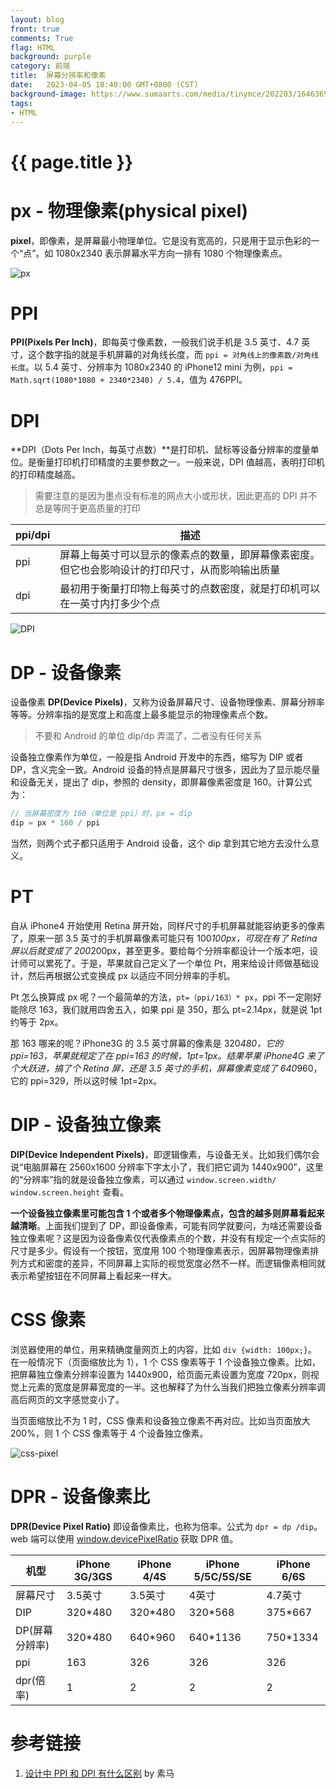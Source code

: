 ```yaml
---
layout: blog
front: true
comments: True
flag: HTML
background: purple
category: 前端
title:  屏幕分辨率和像素
date:   2023-04-05 18:40:00 GMT+0800 (CST)
background-image: https://www.sumaarts.com/media/tinymce/202203/1646365038916139840.jpg
tags:
- HTML
---
```

# {{ page.title }}

# px - 物理像素(physical pixel)

**pixel**，即像素，是屏幕最小物理单位。它是没有宽高的，只是用于显示色彩的一个“点”。如 1080x2340 表示屏幕水平方向一排有 1080 个物理像素点。

![px](https://www.sumaarts.com/media/tinymce/202203/1646365038916139840.jpg)

# PPI

**PPI(Pixels Per Inch)**，即每英寸像素数，一般我们说手机是 3.5 英寸、4.7 英寸，这个数字指的就是手机屏幕的对角线长度，而 `ppi = 对角线上的像素数/对角线长度`。以 5.4 英寸、分辨率为 1080x2340 的 iPhone12 mini 为例，`ppi = Math.sqrt(1080*1080 + 2340*2340) / 5.4`，值为 476PPI。

# DPI

**DPI（Dots Per Inch，每英寸点数）**是打印机、鼠标等设备分辨率的度量单位。是衡量打印机打印精度的主要参数之一。一般来说，DPI 值越高，表明打印机的打印精度越高。

> 需要注意的是因为墨点没有标准的网点大小或形状，因此更高的 DPI 并不总是等同于更高质量的打印

| ppi/dpi        |   描述   |
| ------------ | ------- |
| ppi | 屏幕上每英寸可以显示的像素点的数量，即屏幕像素密度。但它也会影响设计的打印尺寸，从而影响输出质量 |
| dpi | 最初用于衡量打印物上每英寸的点数密度，就是打印机可以在一英寸内打多少个点 |

![DPI](https://www.sumaarts.com/media/tinymce/202203/1646365038853740281.jpg)

# DP - 设备像素

设备像素 **DP(Device Pixels)**，又称为设备屏幕尺寸、设备物理像素、屏幕分辨率等等。分辨率指的是宽度上和高度上最多能显示的物理像素点个数。

> 不要和 Android 的单位 dip/dp 弄混了，二者没有任何关系

设备独立像素作为单位，一般是指 Android 开发中的东西，缩写为 DIP 或者 DP，含义完全一致。Android 设备的特点是屏幕尺寸很多，因此为了显示能尽量和设备无关，提出了 dip，参照的 density，即屏幕像素密度是 160。计算公式为：

```js
// 当屏幕密度为 160（单位是 ppi）时，px = dip
dip = px * 160 / ppi
```

当然，则两个式子都只适用于 Android 设备，这个 dip 拿到其它地方去没什么意义。

# PT

自从 iPhone4 开始使用 Retina 屏开始，同样尺寸的手机屏幕就能容纳更多的像素了，原来一部 3.5 英寸的手机屏幕像素可能只有 100*100px，可现在有了 Retina 屏以后就变成了 200*200px，甚至更多。要给每个分辨率都设计一个版本吧，设计师可以累死了。于是，苹果就自己定义了一个单位 Pt，用来给设计师做基础设计，然后再根据公式变换成 px 以适应不同分辨率的手机。

Pt 怎么换算成 px 呢？一个最简单的方法，`pt=（ppi/163）* px`，ppi 不一定刚好能除尽 163，我们就用四舍五入，如果 ppi 是 350，那么 pt=2.14px，就是说 1pt 约等于 2px。

那 163 哪来的呢？iPhone3G 的 3.5 英寸屏幕的像素是 320*480，它的 ppi=163，苹果就规定了在 ppi=163 的时候，1pt=1px。结果苹果 iPhone4G 来了个大跃进，搞了个 Retina 屏，还是 3.5 英寸的手机，屏幕像素变成了 640*960，它的 ppi=329，所以这时候 1pt=2px。

# DIP - 设备独立像素

**DIP(Device Independent Pixels)**，即逻辑像素，与设备无关。比如我们偶尔会说“电脑屏幕在 2560x1600 分辨率下字太小了，我们把它调为 1440x900”，这里的“分辨率”指的就是设备独立像素，可以通过 `window.screen.width/ window.screen.height` 查看。

**一个设备独立像素里可能包含 1 个或者多个物理像素点，包含的越多则屏幕看起来越清晰**。上面我们提到了 DP，即设备像素，可能有同学就要问，为啥还需要设备独立像素呢？这是因为设备像素仅代表像素点的个数，并没有有规定一个点实际的尺寸是多少。假设有一个按钮，宽度用 100 个物理像素表示，因屏幕物理像素排列方式和密度的差异，不同屏幕上实际的视觉宽度必然不一样。而逻辑像素相同就表示希望按钮在不同屏幕上看起来一样大。

# CSS 像素

浏览器使用的单位，用来精确度量网页上的内容，比如 `div {width: 100px;}`。 在一般情况下（页面缩放比为 1），1 个 CSS 像素等于 1 个设备独立像素。比如，把屏幕独立像素分辨率设置为 1440x900，给页面元素设置为宽度 720px，则视觉上元素的宽度是屏幕宽度的一半。这也解释了为什么当我们把独立像素分辨率调高后网页的文字感觉变小了。

当页面缩放比不为 1 时，CSS 像素和设备独立像素不再对应。比如当页面放大 200%，则 1 个 CSS 像素等于 4 个设备独立像素。

![css-pixel]( {{site.url}}/style/images/smms/css-pixel.webp )

# DPR - 设备像素比

**DPR(Device Pixel Ratio)** 即设备像素比，也称为倍率。公式为 `dpr = dp /dip`。web 端可以使用 [window.devicePixelRatio](https://developer.mozilla.org/zh-CN/docs/Web/API/Window/devicePixelRatio) 获取 DPR 值。

| 机型 | iPhone 3G/3GS | iPhone 4/4S | iPhone 5/5C/5S/SE | iPhone 6/6S |
| ------------ | ------- | ------- | ------- | ------- |
| 屏幕尺寸 | 3.5英寸 | 3.5英寸 | 4英寸 | 4.7英寸 |
| DIP | 320*480 | 320*480 | 320*568 | 375*667 |
| DP(屏幕分辨率) | 320*480 | 640*960 | 640*1136 | 750*1334 |
| ppi | 163 | 326 | 326 | 326 |
| dpr(倍率) | 1 | 2 | 2 | 2 |

# 参考链接

1. [设计中 PPI 和 DPI 有什么区别](https://www.sumaarts.com/share/1330.html) by 素马
